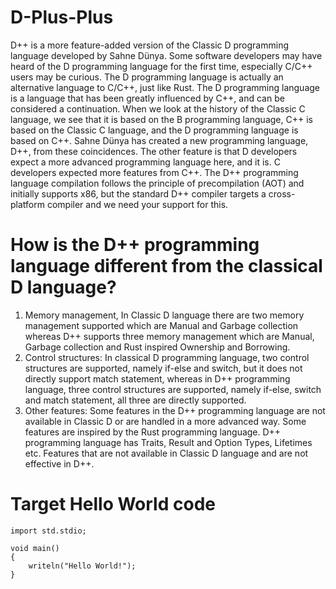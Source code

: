 # D-Plus-Plus
D++ is a more feature-added version of the Classic D programming language developed by Sahne Dünya. Some software developers may have heard of the D programming language for the first time, especially C/C++ users may be curious. The D programming language is actually an alternative language to C/C++, just like Rust. The D programming language is a language that has been greatly influenced by C++, and can be considered a continuation. When we look at the history of the Classic C language, we see that it is based on the B programming language, C++ is based on the Classic C language, and the D programming language is based on C++. Sahne Dünya has created a new programming language, D++, from these coincidences. The other feature is that D developers expect a more advanced programming language here, and it is. C developers expected more features from C++. The D++ programming language compilation follows the principle of precompilation (AOT) and initially supports x86, but the standard D++ compiler targets a cross-platform compiler and we need your support for this.

# How is the D++ programming language different from the classical D language?
1. Memory management, In Classic D language there are two memory management supported which are Manual and Garbage collection whereas D++ supports three memory management which are Manual, Garbage collection and Rust inspired Ownership and Borrowing.
2. Control structures: In classical D programming language, two control structures are supported, namely if-else and switch, but it does not directly support match statement, whereas in D++ programming language, three control structures are supported, namely if-else, switch and match statement, all three are directly supported.
3. Other features: Some features in the D++ programming language are not available in Classic D or are handled in a more advanced way. Some features are inspired by the Rust programming language. D++ programming language has Traits, Result and Option Types, Lifetimes etc. Features that are not available in Classic D language and are not effective in D++.

# Target Hello World code
```
import std.stdio;

void main()
{
    writeln("Hello World!");
}
